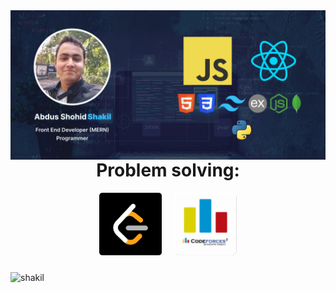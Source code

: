 <img align="left" src="https://raw.githubusercontent.com/developerHub01/developerHub01/main/assets/banner.jpg" alt="shakil" />

<center style="padding-top: 10px;">

# Problem solving:
</center>
<center style="display: flex; justify-content: center; align-items:center; padding-bottom: 10px;">
<a href="https://leetcode.com/shakil102043/">
<img src="https://raw.githubusercontent.com/developerHub01/developerHub01/main/assets/leetcode.png" style="width: 100px; user-selection: none;"/>
</a>
<span style="width:20px;"></span>
<a href="https://codeforces.com/profile/abdusShohidShakil">
<img src="https://raw.githubusercontent.com/developerHub01/developerHub01/main/assets/codeforces.png" style="width: 100px; user-selection: none;"/>
</a>
</center>

<p><img align="left" src="https://github-readme-stats.vercel.app/api/top-langs?username=developerHub01&show_icons=true&locale=en&layout=compact" alt="shakil" /></p>
